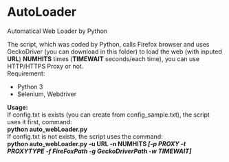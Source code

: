 # AutoLoader
Automatical Web Loader by Python

The script, which was coded by Python, calls Firefox browser and uses GeckoDriver (you can download in this folder) to load the web (with inputed <b>URL</b>) <b>NUMHITS</b> times (<b>TIMEWAIT</b> seconds/each time), you can use HTTP/HTTPS Proxy or not.<br>
Requirement:
- Python 3
- Selenium, Webdriver

<b>Usage:</b>
<br> If config.txt is exists (you can create from config_sample.txt), the script uses it first, command:
<br><b>python auto_webLoader.py</b>
<br> If config.txt is not exists, the script uses the command:
<br><b>python auto_webLoader.py -u URL -n NUMHITS <i>[-p PROXY -t PROXYTYPE -f FireFoxPath -g GeckoDriverPath -w TIMEWAIT]</i></b>


